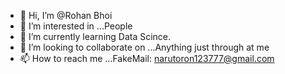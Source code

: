 - 👋 Hi, I’m @Rohan Bhoi
- 👀 I’m interested in ...People
- 🌱 I’m currently learning Data Scince.
- 💞️ I’m looking to collaborate on ...Anything just through at me
- 📫 How to reach me ...FakeMail: narutoron123777@gmail.com

<!---
Rony123777/Rony123777 is a ✨ special ✨ repository because its `README.md` (this file) appears on your GitHub profile.
You can click the Preview link to take a look at your changes.
--->

